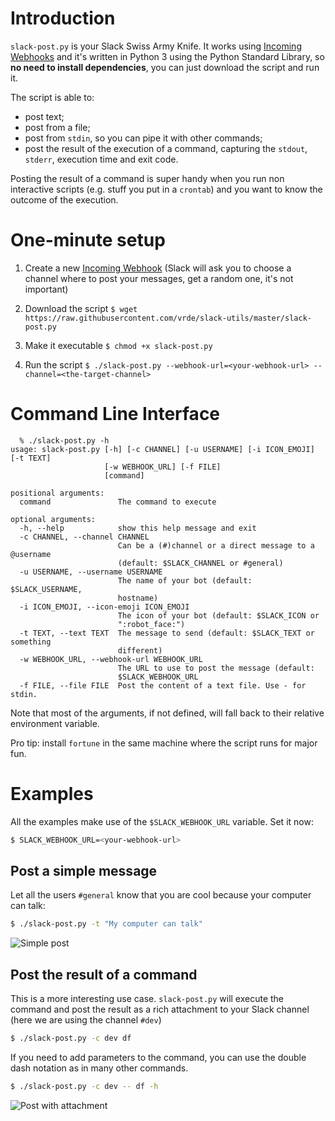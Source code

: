 # Introduction

`slack-post.py` is your Slack Swiss Army Knife. It works using [Incoming Webhooks](https://api.slack.com/incoming-webhooks) and it's written in Python 3 using the Python Standard Library, so **no need to install dependencies**, you can just download the script and run it.

The script is able to:
 - post text;
 - post from a file;
 - post from `stdin`, so you can pipe it with other commands;
 - post the result of the execution of a command, capturing the `stdout`, `stderr`, execution time and exit code.

Posting the result of a command is super handy when you run non interactive scripts (e.g. stuff you put in a `crontab`) and you want to know the outcome of the execution.


# One-minute setup

1. Create a new [Incoming Webhook](https://my.slack.com/services/new/incoming-webhook/) (Slack will ask you to choose a channel where to post your messages, get a random one, it's not important)

2. Download the script `$ wget https://raw.githubusercontent.com/vrde/slack-utils/master/slack-post.py`

3. Make it executable `$ chmod +x slack-post.py`

3. Run the script `$ ./slack-post.py --webhook-url=<your-webhook-url> --channel=<the-target-channel>`

# Command Line Interface

```
  % ./slack-post.py -h
usage: slack-post.py [-h] [-c CHANNEL] [-u USERNAME] [-i ICON_EMOJI] [-t TEXT]
                     [-w WEBHOOK_URL] [-f FILE]
                     [command]

positional arguments:
  command               The command to execute

optional arguments:
  -h, --help            show this help message and exit
  -c CHANNEL, --channel CHANNEL
                        Can be a (#)channel or a direct message to a @username
                        (default: $SLACK_CHANNEL or #general)
  -u USERNAME, --username USERNAME
                        The name of your bot (default: $SLACK_USERNAME,
                        hostname)
  -i ICON_EMOJI, --icon-emoji ICON_EMOJI
                        The icon of your bot (default: $SLACK_ICON or
                        ":robot_face:")
  -t TEXT, --text TEXT  The message to send (default: $SLACK_TEXT or something
                        different)
  -w WEBHOOK_URL, --webhook-url WEBHOOK_URL
                        The URL to use to post the message (default:
                        $SLACK_WEBHOOK_URL
  -f FILE, --file FILE  Post the content of a text file. Use - for stdin.
```

Note that most of the arguments, if not defined, will fall back to their relative environment variable.

Pro tip: install `fortune` in the same machine where the script runs for major fun.


# Examples

All the examples make use of the `$SLACK_WEBHOOK_URL` variable. Set it now:
```bash
$ SLACK_WEBHOOK_URL=<your-webhook-url>
```

## Post a simple message
Let all the users `#general` know that you are cool because your computer can talk:
```bash
$ ./slack-post.py -t "My computer can talk"
```

![Simple post](http://i.imgur.com/HVGwQwd.png)


## Post the result of a command
This is a more interesting use case. `slack-post.py` will execute the command and post the result as a rich attachment to your Slack channel (here we are using the channel `#dev`)

```bash
$ ./slack-post.py -c dev df
```

If you need to add parameters to the command, you can use the double dash notation as in many other commands.
```bash
$ ./slack-post.py -c dev -- df -h
```

![Post with attachment](http://i.imgur.com/SQY28Qa.png)

